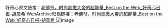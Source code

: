 好奇心原文链接：[老佛爷，时尚凯撒大帝的超能量_Best on the Web_好奇心日报-胡晨希 ](https://www.qdaily.com/articles/12115.html)
WebArchive归档链接：[老佛爷，时尚凯撒大帝的超能量_Best on the Web_好奇心日报-胡晨希 ](http://web.archive.org/web/20190623171938/https://www.qdaily.com/articles/12115.html)
![image](http://ww3.sinaimg.cn/large/007d5XDply1g3wyjkangrj30u02aeh9s)